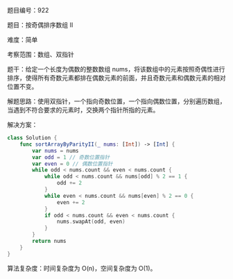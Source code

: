 题目编号：922

题目：按奇偶排序数组 II

难度：简单

考察范围：数组、双指针

题干：给定一个长度为偶数的整数数组 nums，将该数组中的元素按照奇偶性进行排序，使得所有奇数元素都排在偶数元素的前面，并且奇数元素和偶数元素的相对位置不变。

解题思路：使用双指针，一个指向奇数位置，一个指向偶数位置，分别遍历数组，当遇到不符合要求的元素时，交换两个指针所指的元素。

解决方案：

```swift
class Solution {
    func sortArrayByParityII(_ nums: [Int]) -> [Int] {
        var nums = nums
        var odd = 1 // 奇数位置指针
        var even = 0 // 偶数位置指针
        while odd < nums.count && even < nums.count {
            while odd < nums.count && nums[odd] % 2 == 1 {
                odd += 2
            }
            while even < nums.count && nums[even] % 2 == 0 {
                even += 2
            }
            if odd < nums.count && even < nums.count {
                nums.swapAt(odd, even)
            }
        }
        return nums
    }
}
```

算法复杂度：时间复杂度为 O(n)，空间复杂度为 O(1)。